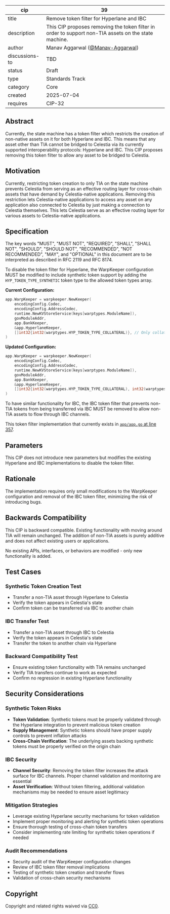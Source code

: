 | cip | 39 |
| - | - |
| title | Remove token filter for Hyperlane and IBC |
| description | This CIP proposes removing the token filter in order to support non-TIA assets on the state machine. |
| author | Manav Aggarwal ([@Manav-Aggarwal](https://github.com/Manav-Aggarwal)) |
| discussions-to | TBD |
| status | Draft |
| type | Standards Track |
| category | Core |
| created | 2025-07-04 |
| requires | CIP-32 |

## Abstract

Currently, the state machine has a token filter which restricts the creation of non-native assets on it for both Hyperlane and IBC. This means that any asset other than TIA cannot be bridged to Celestia via its currently supported interoperability protocols: Hyperlane and IBC. This CIP proposes removing this token filter to allow any asset to be bridged to Celestia.

## Motivation

Currently, restricting token creation to only TIA on the state machine prevents Celestia from serving as an effective routing layer for cross-chain assets that have demand by Celestia-native applications. Removing this restriction lets Celestia-native applications to access any asset on any application also connected to Celestia by just making a connection to Celestia themselves. This lets Celestia serve as an effective routing layer for various assets to Celestia-native applications.

## Specification

The key words "MUST", "MUST NOT", "REQUIRED", "SHALL", "SHALL NOT", "SHOULD", "SHOULD NOT", "RECOMMENDED", "NOT RECOMMENDED", "MAY", and "OPTIONAL" in this document are to be interpreted as described in RFC 2119 and RFC 8174.

To disable the token filter for Hyperlane, the WarpKeeper configuration MUST be modified to include synthetic token support by adding the `HYP_TOKEN_TYPE_SYNTHETIC` token type to the allowed token types array.

**Current Configuration:**
```go
app.WarpKeeper = warpkeeper.NewKeeper(
    encodingConfig.Codec,
    encodingConfig.AddressCodec,
    runtime.NewKVStoreService(keys[warptypes.ModuleName]),
    govModuleAddr,
    app.BankKeeper,
    &app.HyperlaneKeeper,
    []int32{int32(warptypes.HYP_TOKEN_TYPE_COLLATERAL)}, // Only collateral tokens
)
```

**Updated Configuration:**
```go
app.WarpKeeper = warpkeeper.NewKeeper(
    encodingConfig.Codec,
    encodingConfig.AddressCodec,
    runtime.NewKVStoreService(keys[warptypes.ModuleName]),
    govModuleAddr,
    app.BankKeeper,
    &app.HyperlaneKeeper,
    []int32{int32(warptypes.HYP_TOKEN_TYPE_COLLATERAL), int32(warptypes.HYP_TOKEN_TYPE_SYNTHETIC)}, // Add synthetic tokens
)
```

To have similar functionality for IBC, the IBC token filter that prevents non-TIA tokens from being transferred via IBC MUST be removed to allow non-TIA assets to flow through IBC channels.

This token filter implementation that currently exists in [`app/app.go` at line 357](https://github.com/celestiaorg/celestia-app/blob/c1f2a4c5c773f20c25043f98f4b8759b603ce825/app/app.go#L357).

## Parameters

This CIP does not introduce new parameters but modifies the existing Hyperlane and IBC implementations to disable the token filter.

## Rationale

The implementation requires only small modifications to the WarpKeeper configuration and removal of the IBC token filter, minimizing the risk of introducing bugs.

## Backwards Compatibility

This CIP is backward compatible. Existing functionality with moving around TIA will remain unchanged. The addition of non-TIA assets is purely additive and does not affect existing users or applications.

No existing APIs, interfaces, or behaviors are modified - only new functionality is added.

## Test Cases

### Synthetic Token Creation Test

- Transfer a non-TIA asset through Hyperlane to Celestia
- Verify the token appears in Celestia's state
- Confirm token can be transferred via IBC to another chain

### IBC Transfer Test

- Transfer a non-TIA asset through IBC to Celestia
- Verify the token appears in Celestia's state
- Transfer the token to another chain via Hyperlane

### Backward Compatibility Test

- Ensure existing token functionality with TIA remains unchanged
- Verify TIA transfers continue to work as expected
- Confirm no regression in existing Hyperlane functionality

## Security Considerations

### Synthetic Token Risks
- **Token Validation**: Synthetic tokens must be properly validated through the Hyperlane integration to prevent malicious token creation
- **Supply Management**: Synthetic tokens should have proper supply controls to prevent inflation attacks
- **Cross-Chain Verification**: The underlying assets backing synthetic tokens must be properly verified on the origin chain

### IBC Security
- **Channel Security**: Removing the token filter increases the attack surface for IBC channels. Proper channel validation and monitoring are essential
- **Asset Verification**: Without token filtering, additional validation mechanisms may be needed to ensure asset legitimacy

### Mitigation Strategies
- Leverage existing Hyperlane security mechanisms for token validation
- Implement proper monitoring and alerting for synthetic token operations
- Ensure thorough testing of cross-chain token transfers
- Consider implementing rate limiting for synthetic token operations if needed

### Audit Recommendations
- Security audit of the WarpKeeper configuration changes
- Review of IBC token filter removal implications
- Testing of synthetic token creation and transfer flows
- Validation of cross-chain security mechanisms

## Copyright

Copyright and related rights waived via [CC0](https://github.com/celestiaorg/CIPs/blob/main/LICENSE). 